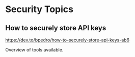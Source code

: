# Security Topics

## How to securely store API keys
https://dev.to/bpedro/how-to-securely-store-api-keys-ab6

Overview of tools available.
